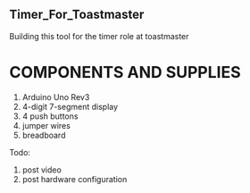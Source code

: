 ## Timer_For_Toastmaster
Building this tool for the timer role at toastmaster

# COMPONENTS AND SUPPLIES
1. Arduino Uno Rev3
2. 4-digit 7-segment display
3. 4 push buttons 
4. jumper wires
5. breadboard

Todo:
1. post video
2. post hardware configuration

